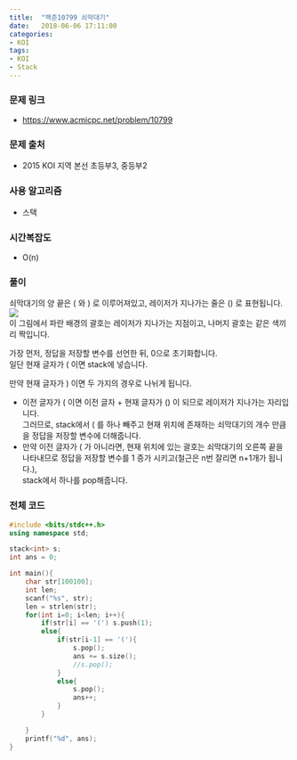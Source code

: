 ```yaml
---
title:  "백준10799 쇠막대기"
date:   2018-06-06 17:11:00
categories:
- KOI
tags:
- KOI
- Stack
---
```


### 문제 링크
* https://www.acmicpc.net/problem/10799

### 문제 출처
* 2015 KOI 지역 본선 초등부3, 중등부2

### 사용 알고리즘
* 스택

### 시간복잡도
* O(n)

### 풀이
쇠막대기의 양 끝은 ( 와 ) 로 이루어져있고, 레이저가 지나가는 줄은 () 로 표현됩니다.<br>
<img src = "https://i.imgur.com/wxWdXPq.png"><br>
이 그림에서 파란 배경의 괄호는 레이저가 지나가는 지점이고, 나머지 괄호는 같은 색끼리 짝입니다.

가장 먼저, 정답을 저장할 변수를 선언한 뒤, 0으로 초기화합니다.<br>
일단 현재 글자가 ( 이면 stack에 넣습니다.

만약 현재 글자가 ) 이면 두 가지의 경우로 나뉘게 됩니다.
* 이전 글자가 ( 이면 이전 글자 + 현재 글자가 () 이 되므로 레이저가 지나가는 자리입니다.<br>
그러므로, stack에서 ( 를 하나 빼주고 현재 위치에 존재하는 쇠막대기의 개수 만큼을 정답을 저장할 변수에 더해줍니다.
* 만약 이전 글자가 ( 가 아니라면, 현재 위치에 있는 괄호는 쇠막대기의 오른쪽 끝을 나타내므로 정답을 저장할 변수를 1 증가 시키고(철근은 n번 잘리면 n+1개가 됩니다.),<br>
stack에서 하나를 pop해줍니다.



### 전체 코드
```cpp
#include <bits/stdc++.h>
using namespace std;

stack<int> s;
int ans = 0;

int main(){
    char str[100100];
    int len;
    scanf("%s", str);
    len = strlen(str);
    for(int i=0; i<len; i++){
        if(str[i] == '(') s.push(1);
        else{
            if(str[i-1] == '('){
                s.pop();
                ans += s.size();
                //s.pop();
            }
            else{
                s.pop();
                ans++;
            }
        }

    }
    printf("%d", ans);
}
```
